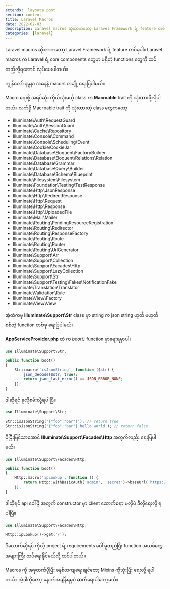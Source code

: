 ```yaml
---
extends: _layouts.post
section: content
title: Laravel Macros
date: 2022-02-03
description: Laravel macros ဆိုတာကတော့ Laravel Framework ရဲ့ feature တစ်ခုပါ။ Laravel macros က Laravel ရဲ့ core components တွေမှာ မရှိတဲ့ functions တွေကို ထပ်ထည့်လို့ရအောင် လုပ်ပေးပါတယ်။
categories: [laravel]
---
```


Laravel macros ဆိုတာကတော့ Laravel Framework ရဲ့ feature တစ်ခုပါ။ Laravel macros က Laravel ရဲ့ core components တွေမှာ မရှိတဲ့ functions တွေကို ထပ်ထည့်လို့ရအောင် လုပ်ပေးပါတယ်။

ကျွန်တော် နမူနာ အနေနဲ့ macors တချို့ ရေးပြပါမယ်။

Macro ရေးဖို့ အရင်ဆုံး ကိုယ်သုံးမယ့် class က **Macroable** trait ကို သုံးထားဖို့လိုပါတယ်။
လက်ရှိ Macroable trait ကို သုံးထားတဲ့ class တွေကတော့

- Illuminate\Auth\RequestGuard
- Illuminate\Auth\SessionGuard
- Illuminate\Cache\Repository
- Illuminate\Console\Command
- Illuminate\Console\Scheduling\Event
- Illuminate\Cookie\CookieJar
- Illuminate\Database\Eloquent\FactoryBuilder
- Illuminate\Database\Eloquent\Relations\Relation
- Illuminate\Database\Grammar
- Illuminate\Database\Query\Builder
- Illuminate\Database\Schema\Blueprint
- Illuminate\Filesystem\Filesystem
- Illuminate\Foundation\Testing\TestResponse
- Illuminate\Http\JsonResponse
- Illuminate\Http\RedirectResponse
- Illuminate\Http\Request
- Illuminate\Http\Response
- Illuminate\Http\UploadedFile
- Illuminate\Mail\Mailer
- Illuminate\Routing\PendingResourceRegistration
- Illuminate\Routing\Redirector
- Illuminate\Routing\ResponseFactory
- Illuminate\Routing\Route
- Illuminate\Routing\Router
- Illuminate\Routing\UrlGenerator
- Illuminate\Support\Arr
- Illuminate\Support\Collection
- Illuminate\Support\Facades\Http 
- Illuminate\Support\LazyCollection
- Illuminate\Support\Str
- Illuminate\Support\Testing\Fakes\NotificationFake
- Illuminate\Translation\Translator
- Illuminate\Validation\Rule
- Illuminate\View\Factory
- Illuminate\View\View

အဲ့ထဲကမှ **Illuminate\Support\Str** class မှာ string က json string ဟုတ် မဟုတ် စစ်တဲ့ function တစ်ခု ရေးပြပါမယ်။

**AppServiceProvider.php** ထဲ က *boot()* function မှာရေးရမှာပါ။

```php
use Illuminate\Support\Str;

public function boot()
{
    Str::macro('isJsonString', function ($str) {
        json_decode($str, true);
        return json_last_error() == JSON_ERROR_NONE;
    });
}
``` 
ဒါဆိုရင် ခုလိုစမ်းလို့ရပါပြီ။
```php
use Illuminate\Support\Str;

Str::isJsonString('{"foo":"bar"}'); // return true
Str::isJsonString('{"foo":"bar"} hello world'); // return false
``` 

ပိုပြီးမြင်သာအောင် **Illuminate\Support\Facades\Http** အတွက်လည်း ရေးပြပါမယ်။

```php
use Illuminate\Support\Facades\Http;

public function boot()
{
    Http::macro('ipLookup', function () {
        return Http::withBasicAuth('admin', 'secret')->baseUrl('https://iplookupbalabala.com');
    });
}
``` 

ဒါဆိုရင် api ခေါ်ဖို့ အတွက် constructor မှာ client ဆောက်စရာ မလိုပဲ ဒီလိုရေးလို့ ရပါပြီ။

```php
use Illuminate\Support\Facades\Http;

Http::ipLookup()->get('/');
``` 

ဒီလောက်ဆိုရင် ကိုယ့် project ရဲ့ requirements ပေါ် မူတည်ပြီး function အသစ်တွေ အများကြီး ထပ်ရေးနိုင်မယ်လို့ ထင်ပါတယ်။

Macros ကို အခုထက်ပိုပြီး စနစ်တကျရေးချင််တော့ Mixins ကိုသုံးပြီး ရေးလို့ ရပါတယ်။ အဲ့ဒါကိုတော့ နောက်အချိန်ရမှပဲ ဆက်ရေးပါတော့မယ်။

